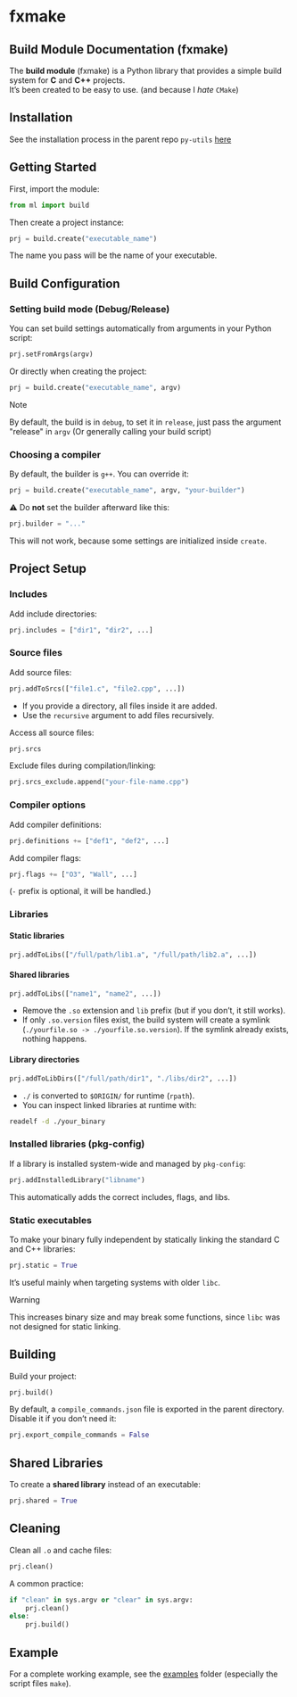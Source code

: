 # fxmake

## Build Module Documentation (fxmake)

The **build module** (fxmake) is a Python library that provides a simple build system for **C** and **C++** projects.  
It’s been created to be easy to use. (and because I *hate* `CMake`)

## Installation 

See the installation process in the parent repo `py-utils` [here](https://github.com/Rrominet/py-utils)

## Getting Started

First, import the module:

```python
from ml import build
```

Then create a project instance:

```python
prj = build.create("executable_name")
```

The name you pass will be the name of your executable.

## Build Configuration

### Setting build mode (Debug/Release)

You can set build settings automatically from arguments in your Python script:

```python
prj.setFromArgs(argv)
```

Or directly when creating the project:

```python
prj = build.create("executable_name", argv)
```

> [!NOTE]
> By default, the build is in `debug`, to set it in `release`, just pass the argument "release" in `argv` (Or generally calling your build script)

### Choosing a compiler

By default, the builder is `g++`. You can override it:

```python
prj = build.create("executable_name", argv, "your-builder")
```

⚠️ Do **not** set the builder afterward like this:

```python
prj.builder = "..."
```

This will not work, because some settings are initialized inside `create`.

## Project Setup

### Includes

Add include directories:

```python
prj.includes = ["dir1", "dir2", ...]
```

### Source files

Add source files:

```python
prj.addToSrcs(["file1.c", "file2.cpp", ...])
```

* If you provide a directory, all files inside it are added.
* Use the `recursive` argument to add files recursively.

Access all source files:

```python
prj.srcs
```

Exclude files during compilation/linking:

```python
prj.srcs_exclude.append("your-file-name.cpp")
```

### Compiler options

Add compiler definitions:

```python
prj.definitions += ["def1", "def2", ...]
```

Add compiler flags:

```python
prj.flags += ["O3", "Wall", ...]  
```

(`-` prefix is optional, it will be handled.)

### Libraries

#### Static libraries

```python
prj.addToLibs(["/full/path/lib1.a", "/full/path/lib2.a", ...])
```

#### Shared libraries

```python
prj.addToLibs(["name1", "name2", ...])
```

* Remove the `.so` extension and `lib` prefix (but if you don’t, it still works).
* If only `.so.version` files exist, the build system will create a symlink
  (`./yourfile.so -> ./yourfile.so.version`).
  If the symlink already exists, nothing happens.

#### Library directories

```python
prj.addToLibDirs(["/full/path/dir1", "./libs/dir2", ...])
```

* `./` is converted to `$ORIGIN/` for runtime (`rpath`).
* You can inspect linked libraries at runtime with:

```bash
readelf -d ./your_binary
```

### Installed libraries (pkg-config)

If a library is installed system-wide and managed by `pkg-config`:

```python
prj.addInstalledLibrary("libname")
```

This automatically adds the correct includes, flags, and libs.

### Static executables

To make your binary fully independent by statically linking the standard C and C++ libraries:

```python
prj.static = True
```

It’s useful mainly when targeting systems with older `libc`.

> [!WARNING]
> This increases binary size and may break some functions, since `libc` was not designed for static linking.  

## Building

Build your project:

```python
prj.build()
```

By default, a `compile_commands.json` file is exported in the parent directory.  
Disable it if you don’t need it:

```python
prj.export_compile_commands = False
```

## Shared Libraries

To create a **shared library** instead of an executable:

```python
prj.shared = True
```

## Cleaning

Clean all `.o` and cache files:

```python
prj.clean()
```

A common practice:

```python
if "clean" in sys.argv or "clear" in sys.argv:
    prj.clean()
else:
    prj.build()
```

## Example

For a complete working example, see the [examples](https://github.com/Rrominet/py-utils/tree/main/build/examples) folder (especially the script files `make`).

